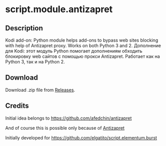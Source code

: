 # script.module.antizapret

## Description
Kodi add-on: Python module helps add-ons to bypass web sites blocking with help of Antizapret proxy. Works on both Python 3 and 2.
Дополнение для Kodi: этот модуль Python помогает дополнениям обходить блокировку web сайтов с помощью прокси Antizapret. Работает как на Python 3, так и на Python 2.

## Download
Download .zip file from [Releases](https://github.com/antonsoroko/script.module.antizapret/releases).

## Credits
Initial idea belongs to https://github.com/afedchin/antizapret

And of course this is possible only because of [Antizapret](https://antizapret.prostovpn.org/)

Initially developed for https://github.com/elgatito/script.elementum.burst
